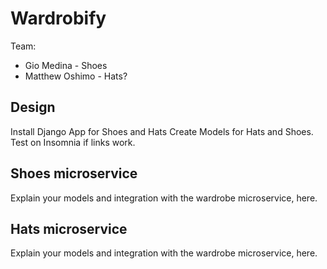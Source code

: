 # Wardrobify

Team:

* Gio Medina - Shoes 
* Matthew Oshimo - Hats?

## Design
Install Django App for Shoes and Hats
Create Models for Hats and Shoes.
Test on Insomnia if links work.
## Shoes microservice

Explain your models and integration with the wardrobe
microservice, here.

## Hats microservice

Explain your models and integration with the wardrobe
microservice, here.

